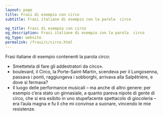 ```yaml
---
layout: page
title: Frasi di esempio con circo 
subtitle: Frasi italiane di esempio con la parola  circo

og_title: Frasi di esempio con circo 
og_description: Frasi italiane di esempio con la parola  circo
og_type: website
permalink: /frasi/c/circo.html
---
```


Frasi italiane di esempio contenenti la parola circo:


- Smettetela di fare gli addestratori da circo».
- boulevard, il Circo, la Porte-Saint-Martin, scendeva per il Lungosenna, passava i ponti, raggiungeva i sobborghi, arrivava alla Salpêtrière, e dove si fermava?
- Il luogo delle performance musicali – ma anche di altro genere: per esempio c’era stato un ginnasiale, a quanto pareva nipote di gente di circo, che si era esibito in uno stupefacente spettacolo di giocoleria – era l’aula magna e fu lì che mi convinse a suonare, vincendo le mie resistenze.
